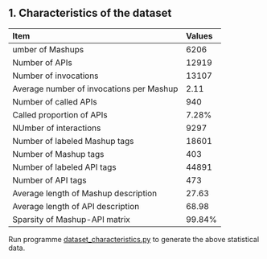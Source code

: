 
## 1. Characteristics of the dataset
Item | Values 
 :- | :-
umber of Mashups | 6206
Number of APIs | 12919
Number of invocations | 13107
Average number of invocations per Mashup | 2.11
Number of called APIs | 940
Called proportion of APIs | 7.28%
NUmber of interactions |  9297
Number of labeled Mashup tags | 18601
Number of Mashup tags | 403
Number of labeled API tags | 44891
Number of API tags | 473
Average length of Mashup description | 27.63
Average length of API description | 68.98
Sparsity of Mashup-API matrix | 99.84%

Run programme [dataset_characteristics.py](dataset_characteristics.py) to generate the above statistical data.


